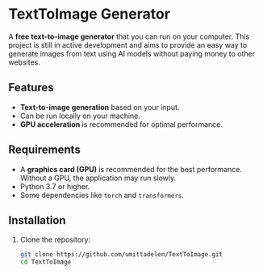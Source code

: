 # TextToImage Generator

A **free text-to-image generator** that you can run on your computer. This project is still in active development and aims to provide an easy way to generate images from text using AI models without paying money to other websites.

## Features

- **Text-to-image generation** based on your input.
- Can be run locally on your machine.
- **GPU acceleration** is recommended for optimal performance.

## Requirements

- A **graphics card (GPU)** is recommended for the best performance. Without a GPU, the application may run slowly.
- Python 3.7 or higher.
- Some dependencies like `torch` and `transformers`.

## Installation

1. Clone the repository:
   ```bash
   git clone https://github.com/umittadelen/TextToImage.git
   cd TextToImage
